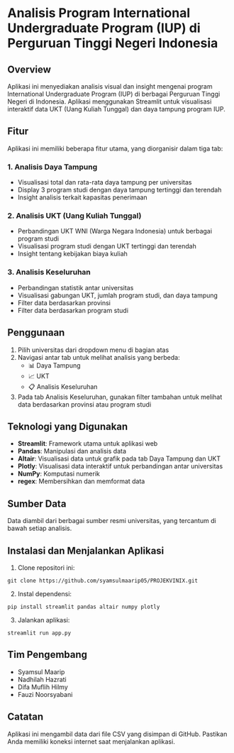 # Analisis Program International Undergraduate Program (IUP) di Perguruan Tinggi Negeri Indonesia

## Overview
Aplikasi ini menyediakan analisis visual dan insight mengenai program International Undergraduate Program (IUP) di berbagai Perguruan Tinggi Negeri di Indonesia. Aplikasi menggunakan Streamlit untuk visualisasi interaktif data UKT (Uang Kuliah Tunggal) dan daya tampung program IUP.

## Fitur
Aplikasi ini memiliki beberapa fitur utama, yang diorganisir dalam tiga tab:

### 1. Analisis Daya Tampung
- Visualisasi total dan rata-rata daya tampung per universitas
- Display 3 program studi dengan daya tampung tertinggi dan terendah
- Insight analisis terkait kapasitas penerimaan

### 2. Analisis UKT (Uang Kuliah Tunggal)
- Perbandingan UKT WNI (Warga Negara Indonesia) untuk berbagai program studi
- Visualisasi program studi dengan UKT tertinggi dan terendah
- Insight tentang kebijakan biaya kuliah

### 3. Analisis Keseluruhan
- Perbandingan statistik antar universitas
- Visualisasi gabungan UKT, jumlah program studi, dan daya tampung
- Filter data berdasarkan provinsi
- Filter data berdasarkan program studi

## Penggunaan
1. Pilih universitas dari dropdown menu di bagian atas
2. Navigasi antar tab untuk melihat analisis yang berbeda:
   - 📊 Daya Tampung
   - 📈 UKT
   - 📋 Analisis Keseluruhan
3. Pada tab Analisis Keseluruhan, gunakan filter tambahan untuk melihat data berdasarkan provinsi atau program studi

## Teknologi yang Digunakan
- **Streamlit**: Framework utama untuk aplikasi web
- **Pandas**: Manipulasi dan analisis data
- **Altair**: Visualisasi data untuk grafik pada tab Daya Tampung dan UKT
- **Plotly**: Visualisasi data interaktif untuk perbandingan antar universitas
- **NumPy**: Komputasi numerik
- **regex**: Membersihkan dan memformat data

## Sumber Data
Data diambil dari berbagai sumber resmi universitas, yang tercantum di bawah setiap analisis.

## Instalasi dan Menjalankan Aplikasi
1. Clone repositori ini:
```
git clone https://github.com/syamsulmaarip05/PROJEKVINIX.git
```

2. Instal dependensi:
```
pip install streamlit pandas altair numpy plotly
```

3. Jalankan aplikasi:
```
streamlit run app.py
```

## Tim Pengembang
- Syamsul Maarip
- Nadhilah Hazrati
- Difa Muflih Hilmy
- Fauzi Noorsyabani

## Catatan
Aplikasi ini mengambil data dari file CSV yang disimpan di GitHub. Pastikan Anda memiliki koneksi internet saat menjalankan aplikasi.
